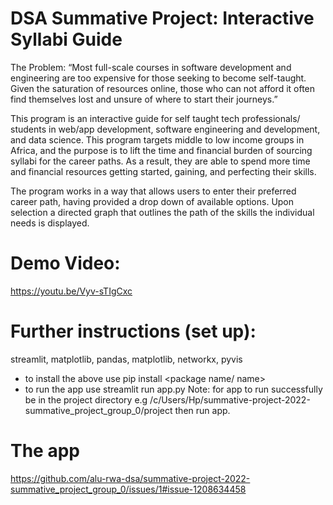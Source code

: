 # DSA Summative Project: Interactive Syllabi Guide 

The Problem:
“Most full-scale courses in software development and engineering are too expensive for those seeking to become self-taught. Given the saturation of resources online, those who can not afford it often find themselves lost and unsure of where to start their journeys.”
 
This program is an interactive guide for self taught tech professionals/ students in web/app development, software engineering and development, and data science. This program targets middle to low income groups in Africa, and the purpose is to lift the time and financial burden of sourcing syllabi for the career paths. As a result, they are able to spend more time and financial resources getting started, gaining, and perfecting their skills.
 
The program works in a way that allows users to enter their preferred career path, having provided a drop down of available options. Upon selection a directed graph that outlines the path of the skills the individual needs is displayed.

# Demo Video:

https://youtu.be/Vyv-sTIgCxc



# Further instructions (set up):

streamlit, matplotlib, pandas, matplotlib, networkx, pyvis
- to install the above use 
pip install <package name/ name> 
- to run the app use
streamlit run app.py
Note: for app to run successfully be in the project directory e.g /c/Users/Hp/summative-project-2022-summative_project_group_0/project
then run app.

# The app

https://github.com/alu-rwa-dsa/summative-project-2022-summative_project_group_0/issues/1#issue-1208634458
